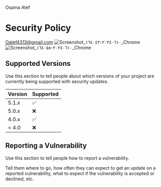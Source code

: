 Osama Atef 
# Security Policy
Oatef4313@gmail.com ![Screenshot_٢٠٢٤٠٦١٠-١٦٤٠٤٢_Chrome](https://github.com/user-attachments/assets/395e73f5-6beb-41ff-957b-b7b667c20548)
![Screenshot_٢٠٢٤٠٦١٠-١٦٤٠٥٨_Chrome](https://github.com/user-attachments/assets/c3754f8c-19a8-4442-85fd-73bab01e3ea1)

## Supported Versions

Use this section to tell people about which versions of your project are
currently being supported with security updates.

| Version | Supported          |
| ------- | ------------------ |
| 5.1.x   | :white_check_mark: |
| 5.0.x   | :x:                |
| 4.0.x   | :white_check_mark: |
| < 4.0   | :x:                |

## Reporting a Vulnerability

Use this section to tell people how to report a vulnerability.

Tell them where to go, how often they can expect to get an update on a
reported vulnerability, what to expect if the vulnerability is accepted or
declined, etc.
